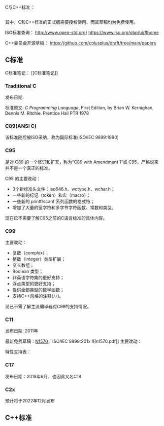 
C与C++标准：
```toc

```

其中，C和C++标准的正式版需要授权使用、而其草稿均为免费使用。

ISO标准查询：
http://www.open-std.org/
https://www.iso.org/obp/ui/#home

C++委员会开源草稿：
https://github.com/cplusplus/draft/tree/main/papers

## C标准

C标准笔记：
	[[C标准笔记]]

### Traditional C

发布日期: 

标准原文:
    *C Programming Language*, First Edition, by Brian W. Kernighan, Dennis M. Ritchie. Prentice Hall PTR 1978


### C89(ANSI C)

该标准随后被ISO采纳，称为国际标准(ISO/IEC 9899:1990)

### C95

是对 C89 的一个修订和扩充，称为“C89 with Amendment 1”或 C95，严格说来并不是一个真正的标准。

C95 的主要改动：
- 3个新标准头文件：iso646.h、wctype.h、wchar.h；
- 一些新的标记（token）和宏（macro）；
- 一些新的 printf/scanf 系列函数的格式符；
- 增加了大量的宽字符和多字节字符函数、常数和类型。

现在已不需要了解C95之前的C语言标准的具体内容。

### C99

主要改动：
- 复数（complex）；
- 整数（integer）类型扩展；
- 变长数组；
- Boolean 类型；
- 非英语字符集的更好支持；
- 浮点类型的更好支持；
- 提供全部类型的数学函数；
- 支持C++风格的注释(`//`)。

现已不需了解主流编译器对C99的支持情况。

### C11

发布日期: 2011年

最新免费草稿：[N1570](http://www.open-std.org/jtc1/sc22/wg14/www/docs/n1570.pdf)，ISO/IEC 9899:201x
![[n1570.pdf]]
主要改动：

特性支持表：


### C17

发布日期：2018年6月，也因此又名C18



### C2x

预计将于2022年12月发布



## C++标准